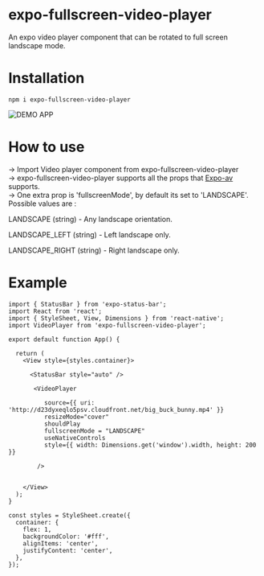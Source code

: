# expo-fullscreen-video-player
An expo video player component that can be rotated to full screen landscape mode.

# Installation
```
npm i expo-fullscreen-video-player
```

![DEMO APP](https://user-images.githubusercontent.com/73256222/160706581-4185f17a-7111-42a0-9376-67c7135150cf.gif)


# How to use
-> Import Video player component from expo-fullscreen-video-player<br />
-> expo-fullscreen-video-player supports all the props that [Expo-av](https://docs.expo.dev/versions/latest/sdk/video/) supports.<br />
-> One extra prop is 'fullscreenMode', by default its set to 'LANDSCAPE'. Possible values are : <br />

LANDSCAPE (string) - Any landscape orientation.<br />

LANDSCAPE_LEFT (string) - Left landscape only.<br />

LANDSCAPE_RIGHT (string) - Right landscape only.<br />

# Example

```JSX
import { StatusBar } from 'expo-status-bar';
import React from 'react';
import { StyleSheet, View, Dimensions } from 'react-native';
import VideoPlayer from 'expo-fullscreen-video-player';

export default function App() {

  return (
    <View style={styles.container}>

      <StatusBar style="auto" />
      
       <VideoPlayer
       
          source={{ uri: 'http://d23dyxeqlo5psv.cloudfront.net/big_buck_bunny.mp4' }}
          resizeMode="cover"
          shouldPlay
          fullscreenMode = "LANDSCAPE"
          useNativeControls
          style={{ width: Dimensions.get('window').width, height: 200 }}
          
        />
      
       
    </View>
  );
}

const styles = StyleSheet.create({
  container: {
    flex: 1,
    backgroundColor: '#fff',
    alignItems: 'center',
    justifyContent: 'center',
  },
});
```
